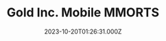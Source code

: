 ---
title: "Gold Inc. Mobile MMORTS"
date: 2023-10-20T01:26:31.000Z
externalUrl: "https://arbitrum.questbook.app/dashboard/?grantId=0xbf93fc6825b5e9ba9a3d7fcf3d14cdfcf3b4c734&proposalId=0x4de&chainId=10"
description: "About Us:,Sapphire Studios is a forward-thinking Indie game development company dedicated to creating sustainable, accessible, and innovative gaming experiences. Our mission is to craft games with dis"
askBy: Kyle Hornback
fundingAsk: "25000"
type: "Grant"
subCollection: "gaming"
grantType: "Project"
---